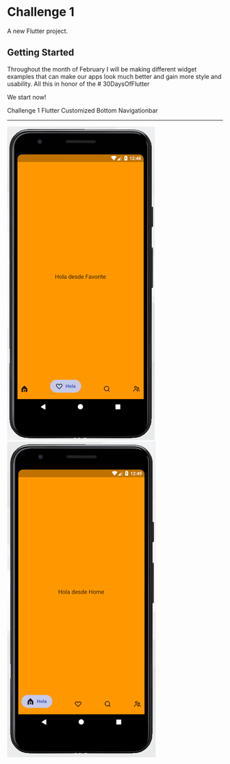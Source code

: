 # Challenge 1
A new Flutter project.

## Getting Started

Throughout the month of February I will be making different widget examples that can make our apps look much better and gain more style and usability. All this in honor of the # 30DaysOfFlutter

We start now!

Challenge 1 Flutter Customized Bottom Navigationbar

____

![Texto alternativo](assets/Captura_1.png)
![Texto alternativo](assets/Captura_2.png)